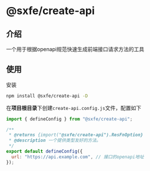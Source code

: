 # @sxfe/create-api

## 介绍

一个用于根据openapi规范快速生成前端接口请求方法的工具

## 使用

安装

```bash
npm install @sxfe/create-api -D
```

在**项目根目录**下创建`create-api.config.js`文件，配置如下

```js
import { defineConfig } from "@sxfe/create-api";

/**
 * @returns {import("@sxfe/create-api").ResFnOption}
 * @description 一个提供类型友好的方法。
 */
export default defineConfig({
  url: "https://api.example.com", // 接口的openapi地址
});
```

